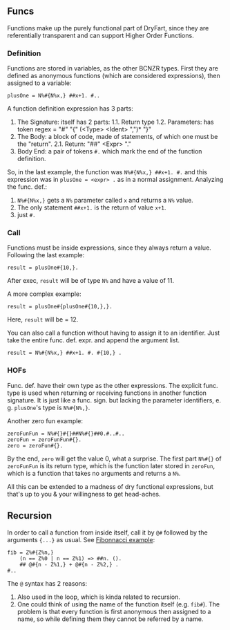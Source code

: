 ## Funcs

Functions make up the purely functional part of DryFart, since they are
referentially transparent and can support Higher Order Functions.

### Definition

Functions are stored in variables, as the other BCNZR types. First they are
defined as anonymous functions (which are considered expressions), then assigned
to a variable:

```
plusOne = N%#{N%x,} ##x+1. #..
```

A function definition expression has 3 parts:
1. The Signature: itself has 2 parts:
1.1. Return type
1.2. Parameters: has token regex = "#" "{" (\<Type\> \<Ident\> ",")* "}"
2. The Body: a block of code, made of statements, of which one must be the
"return".
	2.1. Return: "##" \<Expr\> "."
3. Body End: a pair of tokens `#.` which mark the end of the function
definition.

So, in the last example, the function was `N%#{N%x,} ##x+1. #.` and this
expression was  in `plusOne = <expr> .` as in a normal assignment. Analyzing
the func. def.:
1. `N%#{N%x,}` gets a `N%` parameter called `x` and returns a `N%` value.
2. The only statement `##x+1.` is the return of value `x+1`.
3. just `#.`

### Call

Functions must be inside expressions, since they always return a value.
Following the last example:

```
result = plusOne#{10,}.
```

After exec, `result` will be of type `N%` and have a value of 11.

A more complex example:

```
result = plusOne#{plusOne#{10,},}.
```

Here, `result` will be = 12.

You can also call a function without having to assign it to an identifier.
Just take the entire func. def. expr. and append the argument list.

```
result = N%#{N%x,} ##x+1. #. #{10,} .
```

### HOFs

Func. def. have their own type as the other expressions. The explicit func.
type is used when returning or receiving functions in another function
signature. It is just like a func. sign. but lacking the parameter identifiers,
e. g. `plusOne`'s type is `N%#{N%,}`.

Another zero fun example:

```                      
zeroFunFun = N%#{}#{}##N%#{}##0.#..#..
zeroFun = zeroFunFun#{}.
zero = zeroFun#{}.
```

By the end, `zero` will get the value 0, what a surprise. The first part
`N%#{}` of `zeroFunFun` is its return type, which is the function later stored
in `zeroFun`, which is a function that takes no arguments and returns a `N%`.

All this can be extended to a madness of dry functional expressions, but that's
up to you & your willingness to get head-aches.

## Recursion

In order to call a function from inside itself, call it by `@#` followed by the
arguments `{...}` as usual. See [Fibonnacci example](../infarter/test/fib.df):

```
fib = Z%#{Z%n,}
    (n == Z%0 | n == Z%1) => ##n. ().
    ## @#{n - Z%1,} + @#{n - Z%2,} .
#..
```

The `@` syntax has 2 reasons:
1. Also used in the loop, which is kinda related to recursion.
2. One could think of using the name of the function itself (e.g. `fib#`).
The problem is that every function is first anonymous then assigned to a name,
so while defining them they cannot be referred by a name.
